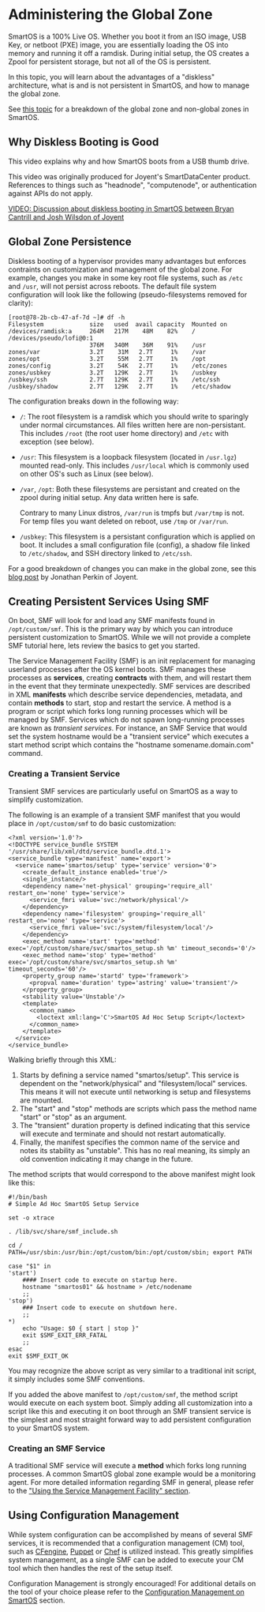 # Administering the Global Zone

SmartOS is a 100% Live OS. Whether you boot it from an ISO image, USB
Key, or netboot (PXE) image, you are essentially loading the OS into
memory and running it off a ramdisk. During initial setup, the OS
creates a Zpool for persistent storage, but not all of the OS is
persistent.

In this topic, you will learn about the advantages of a "diskless"
architecture, what is and is not persistent in SmartOS, and how to
manage the global zone.

See [this topic](zones.md) for a breakdown of the global zone
and non-global zones in SmartOS.

## Why Diskless Booting is Good

This video explains why and how SmartOS boots from a USB thumb drive.

This video was originally produced for Joyent's SmartDataCenter product.
References to things such as "headnode", "computenode", or authentication
against APIs do not apply.

[VIDEO: Discussion about diskless booting in SmartOS between Bryan Cantrill
and Josh Wilsdon of Joyent](http://www.youtube.com/watch?v=ieGWbo94geE)

## Global Zone Persistence

Diskless booting of a hypervisor provides many advantages but enforces
contraints on customization and management of the global zone. For
example, changes you make in some key root file systems, such as `/etc`
and `/usr`, will not persist across reboots. The default file system
configuration will look like the following (pseudo-filesystems removed
for clarity):

    [root@78-2b-cb-47-af-7d ~]# df -h
    Filesystem             size   used  avail capacity  Mounted on
    /devices/ramdisk:a     264M   217M    48M    82%    /
    /devices/pseudo/lofi@0:1
                           376M   340M    36M    91%    /usr
    zones/var              3.2T    31M   2.7T     1%    /var
    zones/opt              3.2T    55M   2.7T     1%    /opt
    zones/config           3.2T    54K   2.7T     1%    /etc/zones
    zones/usbkey           3.2T   129K   2.7T     1%    /usbkey
    /usbkey/ssh            2.7T   129K   2.7T     1%    /etc/ssh
    /usbkey/shadow         2.7T   129K   2.7T     1%    /etc/shadow

The configuration breaks down in the following way:

- `/`: The root filesystem is a ramdisk which you should write to
  sparingly under normal circumstances. All files written here
  are non-persistant. This includes `/root` (the root user
  home directory) and `/etc` with exception (see below).
- `/usr`: This filesystem is a loopback filesystem (located in
  `/usr.lgz`) mounted read-only. This includes `/usr/local` which is
  commonly used on other OS's such as Linux (see below).
- `/var`, `/opt`: Both these filesystems are persistant and created on
  the zpool during initial setup. Any data written here is safe.

  Contrary to many Linux distros, `/var/run` is tmpfs but `/var/tmp` is not.
  For temp files you want deleted on reboot, use `/tmp` or `/var/run`.

- `/usbkey`: This filesystem is a persistant configuration which is
  applied on boot. It includes a small configuration file (config), a
  shadow file linked to `/etc/shadow`, and SSH directory linked to `/etc/ssh`.

For a good breakdown of changes you can make in the global zone, see this
[blog post](http://www.perkin.org.uk/posts/smartos-and-the-global-zone.html)
by Jonathan Perkin of Joyent.

## Creating Persistent Services Using SMF

On boot, SMF will look for and load any SMF manifests found in
`/opt/custom/smf`. This is the primary way by which you can introduce
persistent customization to SmartOS. While we will not provide a
complete SMF tutorial here, lets review the basics to get you started.

The Service Management Facility (SMF) is an init replacement for
managing userland processes after the OS kernel boots. SMF manages these
processes as **services**, creating **contracts** with them, and will
restart them in the event that they terminate unexpectedly. SMF services
are described in XML **manifests** which describe service dependencies,
metadata, and contain **methods** to start, stop and restart the
service. A method is a program or script which forks long running
processes which will be managed by SMF. Services which do not spawn
long-running processes are known as *transient services*. For instance,
an SMF Service that would set the system hostname would be a "transient
service" which executes a start method script which contains the
"hostname somename.domain.com" command.

### Creating a Transient Service

Transient SMF services are particularly useful on SmartOS as a way to
simplify customization.

The following is an example of a transient SMF manifest that you would
place in `/opt/custom/smf` to do basic customization:

<!-- markdownlint-disable line-length -->

    <?xml version='1.0'?>
    <!DOCTYPE service_bundle SYSTEM '/usr/share/lib/xml/dtd/service_bundle.dtd.1'>
    <service_bundle type='manifest' name='export'>
      <service name='smartos/setup' type='service' version='0'>
        <create_default_instance enabled='true'/>
        <single_instance/>
        <dependency name='net-physical' grouping='require_all' restart_on='none' type='service'>
          <service_fmri value='svc:/network/physical'/>
        </dependency>
        <dependency name='filesystem' grouping='require_all' restart_on='none' type='service'>
          <service_fmri value='svc:/system/filesystem/local'/>
        </dependency>
        <exec_method name='start' type='method' exec='/opt/custom/share/svc/smartos_setup.sh %m' timeout_seconds='0'/>
        <exec_method name='stop' type='method' exec='/opt/custom/share/svc/smartos_setup.sh %m' timeout_seconds='60'/>
        <property_group name='startd' type='framework'>
          <propval name='duration' type='astring' value='transient'/>
        </property_group>
        <stability value='Unstable'/>
        <template>
          <common_name>
            <loctext xml:lang='C'>SmartOS Ad Hoc Setup Script</loctext>
          </common_name>
        </template>
      </service>
    </service_bundle>

<!-- markdownlint-enable line-length -->

Walking briefly through this XML:

1. Starts by defining a service named "smartos/setup". This service is
   dependent on the "network/physical" and "filesystem/local" services.
   This means it will not execute until networking is setup and
   filesystems are mounted.
2. The "start" and "stop" methods are scripts which pass the method
   name "start" or "stop" as an argument.
3. The "transient" duration property is defined indicating that this
   service will execute and terminate and should not
   restart automatically.
4. Finally, the manifest specifies the common name of the service and
   notes its stability as "unstable".
   This has no real meaning, its simply an old convention indicating it
   may change in the future.

The method scripts that would correspond to the above manifest might
look like this:

    #!/bin/bash
    # Simple Ad Hoc SmartOS Setup Service

    set -o xtrace

    . /lib/svc/share/smf_include.sh

    cd /
    PATH=/usr/sbin:/usr/bin:/opt/custom/bin:/opt/custom/sbin; export PATH

    case "$1" in
    'start')
        #### Insert code to execute on startup here.
        hostname "smartos01" && hostname > /etc/nodename
        ;;
    'stop')
        ### Insert code to execute on shutdown here.
        ;;
    *)
        echo "Usage: $0 { start | stop }"
        exit $SMF_EXIT_ERR_FATAL
        ;;
    esac
    exit $SMF_EXIT_OK

You may recognize the above script as very similar to a traditional init
script, it simply includes some SMF conventions.

If you added the above manifest to `/opt/custom/smf`, the method script
would execute on each system boot. Simply adding all customization into
a script like this and executing it on boot through an SMF transient
service is the simplest and most straight forward way to add persistent
configuration to your SmartOS system.

### Creating an SMF Service

A traditional SMF service will execute a **method** which forks long
running processes. A common SmartOS global zone example would be a
monitoring agent. For more detailed information regarding SMF in
general, please refer to the
["Using the Service Management Facility" section][basic-smf].

[basic-smf]: basic-smf-commands.md

## Using Configuration Management

While system configuration can be accomplished by means of several SMF
services, it is recommended that a configuration management (CM) tool,
such as [CFengine](http://cfengine.com/),
[Puppet](http://puppetlabs.com/) or [Chef](http://opscode.com) is
utilized instead. This greatly simplifies system management, as a single
SMF can be added to execute your CM tool which then handles the rest of
the setup itself.

Configuration Management is strongly encouraged! For additional details
on the tool of your choice please refer to the
[Configuration Management on SmartOS][smartos-cfgman] section.

[smartos-cfgman]: configuration-management-on-smartos.md

